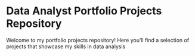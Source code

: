 # Data Analyst Portfolio Projects Repository
Welcome to my portfolio projects repository! Here you’ll find a selection of projects that showcase my skills in data analysis
